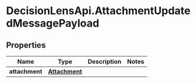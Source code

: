 # DecisionLensApi.AttachmentUpdatedMessagePayload

## Properties
Name | Type | Description | Notes
------------ | ------------- | ------------- | -------------
**attachment** | [**Attachment**](Attachment.md) |  | 


